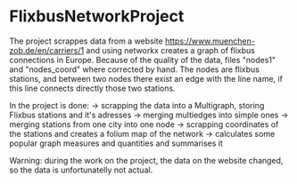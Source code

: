 # FlixbusNetworkProject

The project scrappes data from a website https://www.muenchen-zob.de/en/carriers/1 and using networkx creates a graph of flixbus connections in Europe. 
Because of the quality of the data, files "nodes1" and "nodes_coord" where corrected by hand. The nodes are flixbus stations, and between two nodes there exist
an edge with the line name, if this line connects directly those two stations.

In the project is done:
-> scrapping the data into a Multigraph, storing Flixbus stations and it's adresses
-> merging multiedges into simple ones
-> merging stations from one city into one node
-> scrapping coordinates of the stations and creates a folium map of the network
-> calculates some popular graph measures and quantities and summarises it

Warning: during the work on the project, the data on the website changed, so the data is unfortunatelly not actual.
